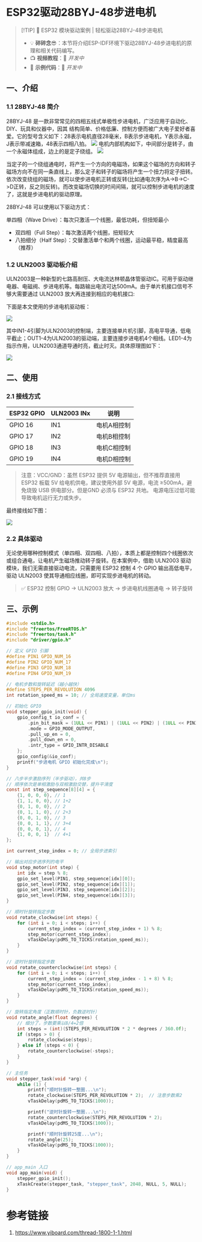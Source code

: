 
# ESP32驱动28BYJ-48步进电机

> [!TIP] 🚀 ESP32 模块驱动案例 | 轻松驱动28BYJ-48步进电机
> - 💡 **碎碎念**😎：本节将介绍ESP-IDF环境下驱动28BYJ-48步进电机的原理和相关代码编写。
> - 📺 **视频教程**：🚧 *开发中*  
> - 💾 **示例代码**：🚧 *开发中*  
> 

## 一、介绍

### 1.1 28BYJ-48 简介

28BYJ-48 是一款非常常见的四相五线式单极性步进电机，广泛应用于自动化、DIY、玩具和仪器中，因其 结构简单、价格低廉、控制方便而被广大电子爱好者喜爱。它的型号含义如下：28表示电机直径28毫米，B表示步进电机，Y表示永磁，J表示带减速箱，48表示四相八拍。
![](attachments/Pasted%20image%2020250527162100.png)
电机内部机构如下，中间部分是转子，由一个永磁体组成，边上的是定子绕组。
![](attachments/Pasted%20image%2020250527161829.png)

当定子的一个绕组通电时，将产生一个方向的电磁场，如果这个磁场的方向和转子磁场方向不在同一条直线上，那么定子和转子的磁场将产生一个扭力将定子扭转。依次改变绕组的磁场，就可以使步进电机正转或反转(比如通电次序为A->B->C->D正转，反之则反转)。而改变磁场切换的时间间隔，就可以控制步进电机的速度了，这就是步进电机的驱动原理。

28BYJ-48 可以使用以下驱动方式：

单四相（Wave Drive）：每次只激活一个线圈，最低功耗，但扭矩最小



- 双四相（Full Step）：每次激活两个线圈，扭矩较大
- 八拍细分（Half Step）：交替激活单个和两个线圈，运动最平稳，精度最高（推荐）

### 1.2 ULN2003 驱动板介绍  

ULN2003是一种新型的七路高耐压、大电流达林顿晶体管驱动IC。可用于驱动继电器、电磁阀、步进电机等。每路输出电流可达500mA。由于单片机接口信号不够大需要通过 ULN2003 放大再连接到相应的电机接口:

下面是本文使用的步进电机驱动板：

![](attachments/Pasted%20image%2020250527163637.png)

其中IN1-4引脚为ULN2003的控制端，主要连接单片机引脚，高电平导通，低电平截止；OUT1-4为ULN2003的驱动端，主要连接步进电机4个相线。LED1-4为指示作用，ULN2003通道导通时亮，截止时灭。具体原理图如下：

![](attachments/Pasted%20image%2020250527163522.png)

## 二、使用

### 2.1 接线方式

| ESP32 GPIO | ULN2003 INx | 说明     |
| ---------- | ----------- | ------ |
| GPIO 16    | IN1         | 电机A相控制 |
| GPIO 17    | IN2         | 电机B相控制 |
| GPIO 18    | IN3         | 电机C相控制 |
| GPIO 19    | IN4         | 电机D相控制 |

> 注意：VCC/GND：虽然 ESP32 提供 5V 电源输出，但不推荐直接用 ESP32 板载 5V 给电机供电，建议使用外部 5V 电源，电流 ≥500mA，避免烧毁 USB 供电部分。但是GND 必须与 ESP32 共地。 电源电压过低可能导致电机运行无力或失步。

最终接线如下图：

![](attachments/Pasted%20image%2020250527165130.png)

### 2.2 具体驱动

无论使用哪种控制模式（单四相、双四相、八拍），本质上都是控制四个线圈依次或组合通电，让电机产生磁场推动转子旋转。在本案例中，借助 ULN2003 驱动模块，我们无需直接驱动电流，只需要用 ESP32 控制 4 个 GPIO 输出高低电平，驱动 ULN2003 使其导通相应线圈，即可实现步进电机的转动。

> ✅ ESP32 控制 GPIO → ULN2003 放大 → 步进电机线圈通电 → 转子旋转

## 三、示例

```c
#include <stdio.h>
#include "freertos/FreeRTOS.h"
#include "freertos/task.h"
#include "driver/gpio.h"

// 定义 GPIO 引脚
#define PIN1 GPIO_NUM_16
#define PIN2 GPIO_NUM_17
#define PIN3 GPIO_NUM_18
#define PIN4 GPIO_NUM_19

// 电机步数和旋转延迟（越小越快）
#define STEPS_PER_REVOLUTION 4096
int rotation_speed_ms = 10; // 全局速度变量，单位ms

// 初始化 GPIO
void stepper_gpio_init(void) {
    gpio_config_t io_conf = {
        .pin_bit_mask = (1ULL << PIN1) | (1ULL << PIN2) | (1ULL << PIN3) | (1ULL << PIN4),
        .mode = GPIO_MODE_OUTPUT,
        .pull_up_en = 0,
        .pull_down_en = 0,
        .intr_type = GPIO_INTR_DISABLE
    };
    gpio_config(&io_conf);
    printf("步进电机 GPIO 初始化完成\n");
}

// 八步半步激励序列（半步驱动），共8步
// 顺序依次是单相激励与双相激励交替，提升平滑度
const int step_sequence[8][4] = {
    {1, 0, 0, 0}, // 1
    {1, 1, 0, 0}, // 1+2
    {0, 1, 0, 0}, // 2
    {0, 1, 1, 0}, // 2+3
    {0, 0, 1, 0}, // 3
    {0, 0, 1, 1}, // 3+4
    {0, 0, 0, 1}, // 4
    {1, 0, 0, 1}  // 4+1
};

int current_step_index = 0; // 全局步进索引

// 输出对应步进序列的电平
void step_motor(int step) {
    int idx = step % 8;
    gpio_set_level(PIN1, step_sequence[idx][0]);
    gpio_set_level(PIN2, step_sequence[idx][1]);
    gpio_set_level(PIN3, step_sequence[idx][2]);
    gpio_set_level(PIN4, step_sequence[idx][3]);
}

// 顺时针旋转指定步数
void rotate_clockwise(int steps) {
    for (int i = 0; i < steps; i++) {
        current_step_index = (current_step_index + 1) % 8;
        step_motor(current_step_index);
        vTaskDelay(pdMS_TO_TICKS(rotation_speed_ms));
    }
}

// 逆时针旋转指定步数
void rotate_counterclockwise(int steps) {
    for (int i = 0; i < steps; i++) {
        current_step_index = (current_step_index - 1 + 8) % 8;
        step_motor(current_step_index);
        vTaskDelay(pdMS_TO_TICKS(rotation_speed_ms));
    }
}

// 旋转指定角度（正数顺时针，负数逆时针）
void rotate_angle(float degrees) {
    // 细分了，步数要乘以8/4=2倍
    int steps = (int)(STEPS_PER_REVOLUTION * 2 * degrees / 360.0f);
    if (steps > 0) {
        rotate_clockwise(steps);
    } else if (steps < 0) {
        rotate_counterclockwise(-steps);
    }
}

// 主任务
void stepper_task(void *arg) {
    while (1) {
        printf("顺时针旋转一整圈...\n");
        rotate_clockwise(STEPS_PER_REVOLUTION * 2);  // 注意步数乘2
        vTaskDelay(pdMS_TO_TICKS(1000));

        printf("逆时针旋转一整圈...\n");
        rotate_counterclockwise(STEPS_PER_REVOLUTION * 2);
        vTaskDelay(pdMS_TO_TICKS(1000));

        printf("顺时针旋转25度...\n");
        rotate_angle(25);
        vTaskDelay(pdMS_TO_TICKS(1000));
    }
}

// app_main 入口
void app_main(void) {
    stepper_gpio_init();
    xTaskCreate(stepper_task, "stepper_task", 2048, NULL, 5, NULL);
}

```

# 参考链接

1. https://www.yiboard.com/thread-1800-1-1.html


